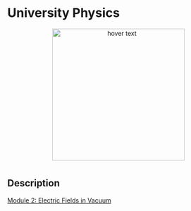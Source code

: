 <p align="center">
  <H1> University Physics </H1>
</p>

<p align="center">
  <img src="./pics/AA_fun_11.jpg" width="300" title="hover text">
</p>


# 

## Description



[Module 2: Electric Fields in Vacuum](Notes/Lect_02_Electric_Fields_In_Vacuum.pdf)
